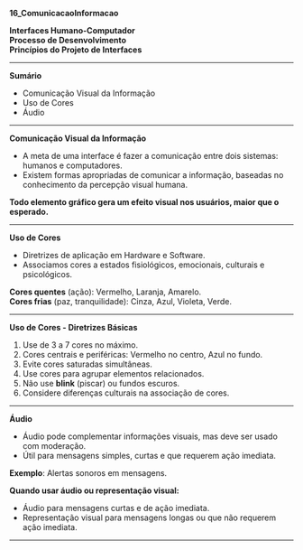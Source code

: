**16_ComunicacaoInformacao**

**Interfaces Humano-Computador**  
**Processo de Desenvolvimento**  
**Princípios do Projeto de Interfaces**

---

**Sumário**

- Comunicação Visual da Informação  
- Uso de Cores  
- Áudio  

---

**Comunicação Visual da Informação**

- A meta de uma interface é fazer a comunicação entre dois sistemas: humanos e computadores.  
- Existem formas apropriadas de comunicar a informação, baseadas no conhecimento da percepção visual humana.  

**Todo elemento gráfico gera um efeito visual nos usuários, maior que o esperado.**

---

**Uso de Cores**

- Diretrizes de aplicação em Hardware e Software.  
- Associamos cores a estados fisiológicos, emocionais, culturais e psicológicos.  

**Cores quentes** (ação): Vermelho, Laranja, Amarelo.  
**Cores frias** (paz, tranquilidade): Cinza, Azul, Violeta, Verde.  

---

**Uso de Cores - Diretrizes Básicas**

1. Use de 3 a 7 cores no máximo.  
2. Cores centrais e periféricas: Vermelho no centro, Azul no fundo.  
3. Evite cores saturadas simultâneas.  
4. Use cores para agrupar elementos relacionados.  
5. Não use **blink** (piscar) ou fundos escuros.  
6. Considere diferenças culturais na associação de cores.  

---

**Áudio**

- Áudio pode complementar informações visuais, mas deve ser usado com moderação.  
- Útil para mensagens simples, curtas e que requerem ação imediata.  

**Exemplo**: Alertas sonoros em mensagens.  

**Quando usar áudio ou representação visual:**  
- Áudio para mensagens curtas e de ação imediata.  
- Representação visual para mensagens longas ou que não requerem ação imediata.  

---
